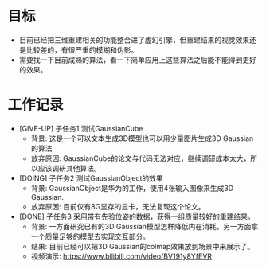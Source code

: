 # 目标
- 目前已经把三维重建相关的功能整合进了虚幻引擎，但重建结果的视觉效果还是比较差的，有很严重的模糊和伪影。
- 需要找一下目前成熟的算法，看一下简单应用上这些算法之后能不能得到更好的效果。

# 工作记录
- [GIVE-UP] 子任务1 测试GaussianCube
	- 背景: 这是一个可以文本生成3D模型也可以用少量图片生成3D Gaussian的算法
	- 放弃原因: GaussianCube的论文与代码无法对应，继续调研成本太大，所以应该调研其他算法。
- [DOING] 子任务2 测试GaussianObject的效果
	- 背景: GaussianObject是华为的工作，使用4张输入图像来生成3D Gaussian.
	- 放弃原因: 目前仅有8G显存的显卡，无法复现这个论文。
- [DONE] 子任务3 采用带有先验位姿的数据，获得一组质量较好的重建结果。
	- 背景: 一方面研究已有的3D Gaussian模型怎样降低内在消耗，另一方面拿一个质量足够的模型去实现交互部分。
	- 结果: 目前已经可以把3D Gaussian的colmap效果放到场景中来展示了。
	- 视频演示: https://www.bilibili.com/video/BV191y8YfEVR